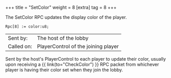 +++
title = "SetColor"
weight = 8
[extra]
tag = 8
+++

The SetColor RPC updates the display color of the player.

<!-- more -->

```
Rpc[8] := color:u8;
```

|            |                                          |
| ---------- | ---------------------------------------- |
| Sent by:   | The host of the lobby                    |
| Called on: | PlayerControl of the joining player      |

Sent by the host's PlayerControl to each player to update their color, usually upon receiving a {{ link(to="CheckColor") }} RPC packet from whichever player is having their color set when they join the lobby.
